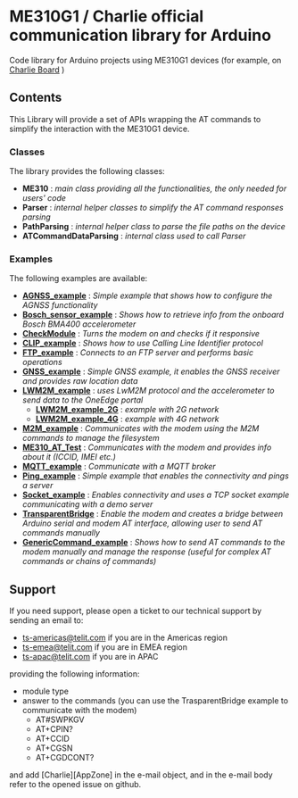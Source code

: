 # ME310G1 / Charlie official communication library for Arduino

Code library for Arduino projects using ME310G1 devices (for example, on [Charlie Board](https://github.com/telit/arduino-charlie) )



## Contents

This Library will provide a set of APIs wrapping the AT commands to simplify the interaction with the ME310G1 device.

### Classes

The library provides the following classes:

 - **ME310** :  _main class providing all the functionalities, the only needed for users' code_
 - **Parser** : _internal helper classes to simplify the AT command responses parsing_
 - **PathParsing** : _internal helper class to parse the file paths on the device_
 - **ATCommandDataParsing** : _internal class used to call Parser_


### Examples

The following examples are available:

 - **[AGNSS_example](examples/AGNSS_example/AGNSS_example.ino)** : _Simple example that shows how to configure the AGNSS functionality_
 - **[Bosch_sensor_example](examples/Bosch_sensor_example/Bosch_sensor_example.ino)** : _Shows how to retrieve info from the onboard Bosch BMA400 accelerometer_
 - **[CheckModule](examples/CheckModule/CheckModule.ino)** : _Turns the modem on and checks if it responsive_
 - **[CLIP_example](examples/CLIP_example/CLIP_example.ino)** : _Shows how to use Calling Line Identifier protocol_
 - **[FTP_example](examples/FTP_example/FTP_example.ino)** : _Connects to an FTP server and performs basic operations_
 - **[GNSS_example](examples/GNSS_example/GNSS_example.ino)** : _Simple GNSS example, it enables the GNSS receiver and provides raw location data_
 - **[LWM2M_example](examples/LWM2M_example/)** : _uses LwM2M protocol and the accelerometer to send data to the OneEdge portal_
   - **[LWM2M_example_2G](examples/LWM2M_example/LWM2M_example_2G/LWM2M_example_2G.ino)** : _example with 2G network_
   - **[LWM2M_example_4G](examples/LWM2M_example/LWM2M_example_4G/LWM2M_example_4G.ino)** : _example with 4G network_
 - **[M2M_example](examples/M2M_example/M2M_example.ino)** : _Communicates with the modem using the M2M commands to manage the filesystem_
 - **[ME310_AT_Test](examples/ME310_AT_Test/ME310_AT_Test.ino)** : _Communicates with the modem and provides info about it (ICCID, IMEI etc.)_
 - **[MQTT_example](examples/MQTT_example/MQTT_example.ino)** : _Communicate with a MQTT broker_
 - **[Ping_example](examples/Ping_example/Ping_example.ino)** : _Simple example that enables the connectivity and pings a server_
 - **[Socket_example](examples/Socket_example/Socket_example.ino)** : _Enables connectivity and uses a TCP socket example communicating with a demo server_
 - **[TransparentBridge](examples/TransparentBridge/TransparentBridge.ino)** : _Enable the modem and creates a bridge between Arduino serial and modem AT interface, allowing user to send AT commands manually_
 - **[GenericCommand_example](examples/GenericCommand_example/GenericCommand_example.ino)** : _Shows how to send AT commands to the modem manually and manage the response (useful for complex AT commands or chains of commands)_


## Support

If you need support, please open a ticket to our technical support by sending an email to:

 - ts-americas@telit.com if you are in the Americas region
 - ts-emea@telit.com if you are in EMEA region
 - ts-apac@telit.com if you are in APAC

 providing the following information:

 - module type
 - answer to the commands (you can use the TrasparentBridge example to communicate with the modem)
   - AT#SWPKGV
   - AT+CPIN?
   - AT+CCID
   - AT+CGSN
   - AT+CGDCONT?

and add [Charlie][AppZone] in the e-mail object, and in the e-mail body refer to the opened issue on github.
